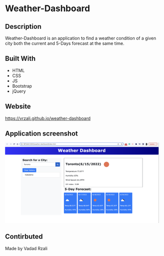 # Weather-Dashboard
## Description
Weather-Dashboard is an application to find a weather condition of a given city both the current and 5-Days forecast at the same time.


## Built With
* HTML
* CSS
* JS
* Bootstrap
* jQuery

## Website

https://vrzali.github.io/weather-dashboard


## Application screenshot
![screenshot](assets/screenshot.PNG)

## Contirbuted

Made by Vadad Rzali